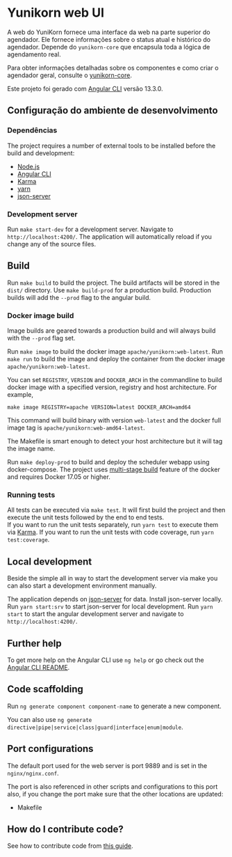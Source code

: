 <!--
 * Licensed to the Apache Software Foundation (ASF) under one
 * or more contributor license agreements.  See the NOTICE file
 * distributed with this work for additional information
 * regarding copyright ownership.  The ASF licenses this file
 * to you under the Apache License, Version 2.0 (the
 * "License"); you may not use this file except in compliance
 * with the License.  You may obtain a copy of the License at
 *
 *     http://www.apache.org/licenses/LICENSE-2.0
 *
 * Unless required by applicable law or agreed to in writing, software
 * distributed under the License is distributed on an "AS IS" BASIS,
 * WITHOUT WARRANTIES OR CONDITIONS OF ANY KIND, either express or implied.
 * See the License for the specific language governing permissions and
 * limitations under the License.
 -->

# Yunikorn web UI
A web do YuniKorn fornece uma interface da web na parte superior do agendador. Ele fornece informações sobre o status atual e histórico do agendador.
Depende do `yunikorn-core` que encapsula toda a lógica de agendamento real.

Para obter informações detalhadas sobre os componentes e como criar o agendador geral, consulte o [yunikorn-core](https://github.com/apache/yunikorn-core).

Este projeto foi gerado com [Angular CLI](https://github.com/angular/angular-cli) versão 13.3.0.

## Configuração do ambiente de desenvolvimento
### Dependências
The project requires a number of external tools to be installed before the build and development:
- [Node.js](https://nodejs.org/en/)
- [Angular CLI](https://github.com/angular/angular-cli)
- [Karma](https://karma-runner.github.io)
- [yarn](https://www.npmjs.com/package/yarn)
- [json-server](https://www.npmjs.com/package/json-server)

### Development server

Run `make start-dev` for a development server. Navigate to `http://localhost:4200/`. The application will automatically reload if you change any of the source files.

## Build

Run `make build` to build the project. The build artifacts will be stored in the `dist/` directory. Use `make build-prod` for a production build.
Production builds will add the `--prod` flag to the angular build.

### Docker image build
Image builds are geared towards a production build and will always build with the `--prod` flag set.

Run `make image` to build the docker image `apache/yunikorn:web-latest`. 
Run `make run` to build the image and deploy the container from the docker image `apache/yunikorn:web-latest`.

You can set `REGISTRY`, `VERSION` and `DOCKER_ARCH` in the commandline to build docker image with a specified version, registry and host architecture. For example,
```
make image REGISTRY=apache VERSION=latest DOCKER_ARCH=amd64
```
This command will build binary with version `web-latest` and the docker full image tag is `apache/yunikorn:web-amd64-latest`.

The Makefile is smart enough to detect your host architecture but it will tag the image name.

Run `make deploy-prod` to build and deploy the scheduler webapp using docker-compose.
The project uses [multi-stage build](https://docs.docker.com/develop/develop-images/multistage-build/) feature of the docker and requires Docker 17.05 or higher.

### Running tests

All tests can be executed via `make test`. It will first build the project and then execute the unit tests followed by the end to end tests.  
If you want to run the unit tests separately, run `yarn test` to execute them via [Karma](https://karma-runner.github.io). If you want to run the unit tests with code coverage, run `yarn test:coverage`.

## Local development
Beside the simple all in way to start the development server via make you can also start a development environment manually. 

The application depends on [json-server](https://www.npmjs.com/package/json-server) for data. Install json-server locally. Run `yarn start:srv` to start json-server for local development.
Run `yarn start` to start the angular development server and navigate to `http://localhost:4200/`.

## Further help
To get more help on the Angular CLI use `ng help` or go check out the [Angular CLI README](https://github.com/angular/angular-cli/blob/master/README.md).

## Code scaffolding
Run `ng generate component component-name` to generate a new component.

You can also use `ng generate directive|pipe|service|class|guard|interface|enum|module`.

## Port configurations
The default port used for the web server is port 9889 and is set in the `nginx/nginx.conf`. 

The port is also referenced in other scripts and configurations to this port also, if you change the port make sure that the other locations are updated:
- Makefile

## How do I contribute code?
See how to contribute code from [this guide](https://yunikorn.apache.org/community/how_to_contribute).
